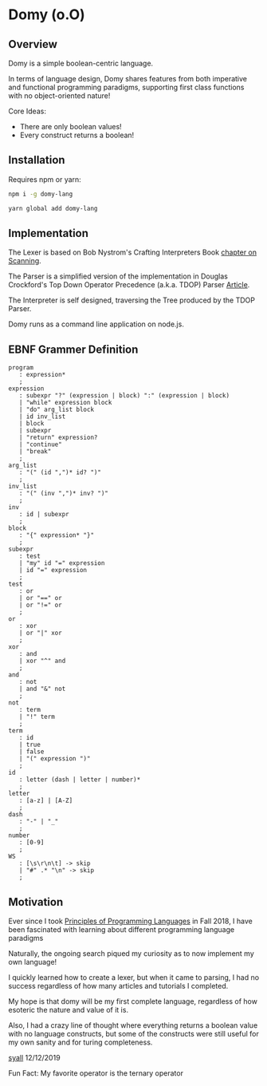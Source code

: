 # Domy (o.O)

## Overview

Domy is a simple boolean-centric language.

In terms of language design, Domy shares features from both imperative and functional programming paradigms, supporting first class functions with no object-oriented nature!

Core Ideas:

* There are only boolean values!
* Every construct returns a boolean!

## Installation

Requires npm or yarn:

```bash
npm i -g domy-lang
```

```bash
yarn global add domy-lang
```

## Implementation

The Lexer is based on Bob Nystrom's Crafting Interpreters Book [chapter on Scanning](http://craftinginterpreters.com/scanning.html).

The Parser is a simplified version of the implementation in Douglas Crockford's Top Down Operator Precedence (a.k.a. TDOP) Parser [Article](http://crockford.com/javascript/tdop/tdop.html).

The Interpreter is self designed, traversing the Tree produced by the TDOP Parser.

Domy runs as a command line application on node.js.

## EBNF Grammer Definition

```text
program
   : expression*
   ;
expression
   : subexpr "?" (expression | block) ":" (expression | block)
   | "while" expression block
   | "do" arg_list block
   | id inv_list
   | block
   | subexpr
   | "return" expression?
   | "continue"
   | "break"
   ;
arg_list
   : "(" (id ",")* id? ")"
   ;
inv_list
   : "(" (inv ",")* inv? ")"
   ;
inv
   : id | subexpr
   ;
block
   : "{" expression* "}"
   ;
subexpr
   : test
   | "my" id "=" expression
   | id "=" expression
   ;
test
   : or
   | or "==" or
   | or "!=" or
   ;
or
   : xor
   | or "|" xor
   ;
xor
   : and
   | xor "^" and
   ;
and
   : not
   | and "&" not
   ;
not
   : term
   | "!" term
   ;
term
   : id
   | true
   | false
   | "(" expression ")"
   ;
id
   : letter (dash | letter | number)*
   ;
letter
   : [a-z] | [A-Z]
   ;
dash
   : "-" | "_"
   ;
number
   : [0-9]
   ;
WS
   : [\s\r\n\t] -> skip
   | "#" .* "\n" -> skip
   ;
```

## Motivation

Ever since I took [Principles of Programming Languages](https://www.cs.rutgers.edu/courses/principles-of-programming-languages) in Fall 2018, I have been fascinated with learning about different programming language paradigms

Naturally, the ongoing search piqued my curiosity as to now implement my own language!

I quickly learned how to create a lexer, but when it came to parsing, I had no success regardless of how many articles and tutorials I completed.

My hope is that domy will be my first complete language, regardless of how esoteric the nature and value of it is.

Also, I had a crazy line of thought where everything returns a boolean value with no language constructs, but some of the constructs were still useful for my own sanity and for turing completeness.

[syall](https://github.com/syall)
12/12/2019

Fun Fact: My favorite operator is the ternary operator
